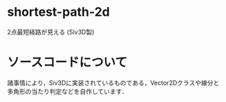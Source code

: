 # shortest-path-2d
2点最短経路が見える (Siv3D製)

# ソースコードについて
諸事情により，Siv3Dに実装されているものである，Vector2Dクラスや線分と多角形の当たり判定などを自作しています．
